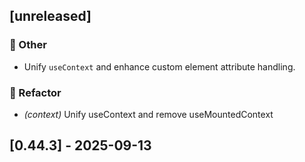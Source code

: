 ## [unreleased]

### 💼 Other

- Unify `useContext` and enhance custom element attribute handling.

### 🚜 Refactor

- *(context)* Unify useContext and remove useMountedContext
## [0.44.3] - 2025-09-13
